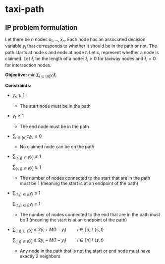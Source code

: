 # taxi-path

## IP problem formulation

Let there be $n$ nodes $x_1, \dots, x_n$. Each node has an associated decision variable $y_i$ that corresponds to whether it should be in the path or not. The path starts at node $s$ and ends at node $t$. Let $c_i$ represent whether a node is claimed. Let $\ell_i$ be the length of a node: $\ell_i > 0$ for taxiway nodes and $\ell_i = 0$ for intersection nodes.

**Objective:** $\min \sum_{i \in [n]} y_i \ell_i$

**Constraints:**

* $y_s \ge 1$
  
  * The start node must be in the path
  
* $y_t \ge 1$
  
  * The end node must be in the path
  
* $\sum_{i \in [n]} c_i y_i \le 0$
  
  * No claimed node can be on the path
  
* $\sum_{(s,j) \in E} y_j \le 1$
  
  $\sum_{(s,j) \in E} y_j \ge 1$
  
  * The number of nodes connected to the start that are in the path must be 1 (meaning the start is at an endpoint of the path)
  
* $\sum_{(t,j) \in E} y_j \le 1$
  
  $\sum_{(t,j) \in E} y_j \ge 1$
  
  * The number of nodes connected to the end that are in the path must be 1 (meaning the start is at an endpoint of the path)
  
* $\sum_{(i,j) \in E} y_j \le 2y_i + M(1-y_i) \hspace{1cm} i \in [n] \setminus \{s, t\}$

  $\sum_{(i,j) \in E} y_j \ge 2y_i - M(1-y_i) \hspace{1cm} i \in [n] \setminus \{s, t\}$

  * Any node in the path that is not the start or end node must have exactly 2 neighbors

